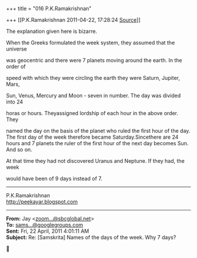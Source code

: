 +++
title = "016 P.K.Ramakrishnan"

+++
[[P.K.Ramakrishnan	2011-04-22, 17:28:24 [Source](https://groups.google.com/g/samskrita/c/Byb5vBi_LQk)]]



The explanation given here is bizarre.

  

When the Greeks formulated the week system, they assumed that the universe

was geocentric and there were 7 planets moving around the earth. In the order of

speed with which they were circling the earth they were Saturn, Jupiter, Mars,

Sun, Venus, Mercury and Moon - seven in number. The day was divided into 24

horas or hours. Theyassigned lordship of each hour in the above order.
They

named the day on the basis of the planet who ruled the first hour of the day. The first day of the week therefore became Saturday.Sincethere are 24 hours and 7 planets the ruler of the first hour of the next day becomes Sun. And so on.

At that time they had not discovered Uranus and Neptune. If they had, the week

would have been of 9 days instead of 7. 

  


-----------------------------------  
P.K.Ramakrishnan  
<http://peekayar.blogspot.com>

  

  

------------------------------------------------------------------------

**From:** Jay \<[zoom...@sbcglobal.net]()\>  
**To:** [sams...@googlegroups.com]()  
**Sent:** Fri, 22 April, 2011 4:01:11 AM  
**Subject:** Re: \[Samskrita\] Names of the days of the week. Why 7 days?  




